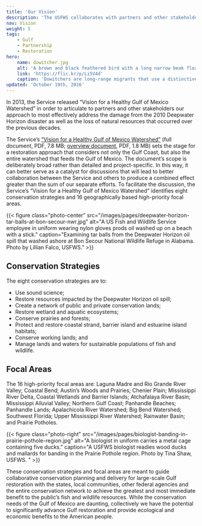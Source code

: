```yaml
---
title: 'Our Vision'
description: 'The USFWS collaborates with partners and other stakeholders to conserve, protect and enhance the fish, wildlife, plants and habitat of the Gulf of Mexico region.'
nav: Vision
weight: 5
tags:
    - Gulf
    - Partnership
    - Restoration
hero:
    name: dowitcher.jpg
    alt: 'A brown and black feathered bird with a long narrow beak floating on ultra-smooth water.'
    link: 'https://flic.kr/p/Li5V4d'
    caption: 'Dowitchers are long-range migrants that use a distinctive sewing machine-like feeding action when foraging across the mud flats of the Gulf region. Photo by Woody Woodrow, USFWS.'
updated: 'October 19th, 2016'
---
```


In 2013, the Service released “Vision for a Healthy Gulf of Mexico Watershed” in order to articulate to partners and other stakeholders our approach to most effectively address the damage from the 2010 Deepwater Horizon disaster as well as the loss of natural resources that occurred over the previous decades.

The Service’s [“Vision for a Healthy Gulf of Mexico Watershed”](/pdf/gulf-vision-document.pdf) (full document, PDF, 7.8 MB; [overview document](/pdf/gulf-vision-document-overview.pdf), PDF, 1.8 MB) sets the stage for a restoration approach that considers not only the Gulf Coast, but also the entire watershed that feeds the Gulf of Mexico. The document’s scope is deliberately broad rather than detailed and project-specific. In this way, it can better serve as a catalyst for discussions that will lead to better collaboration between the Service and others to produce a combined effect greater than the sum of our separate efforts. To facilitate the discussion, the Service’s “Vision for a Healthy Gulf of Mexico Watershed” identifies eight conservation strategies and 16 geographically based high-priority focal areas.

{{< figure class="photo-center" src="/images/pages/deepwater-horizon-tar-balls-at-bon-secour-nwr.jpg" alt="A US Fish and Wildlife Service employee in uniform wearing nylon gloves prods oil washed up on a beach with a stick." caption="Examining tar balls from the Deepwater Horizon oil spill that washed ashore at Bon Secour National Wildlife Refuge in Alabama. Photo by Lillian Falco, USFWS." >}}

## Conservation Strategies

The eight conservation strategies are to:

 - Use sound science;
 - Restore resources impacted by the Deepwater Horizon oil spill;
 - Create a network of public and private conservation lands;
 - Restore wetland and aquatic ecosystems;
 - Conserve prairies and forests;
 - Protect and restore coastal strand, barrier island and estuarine island habitats;
 - Conserve working lands; and
 - Manage lands and waters for sustainable populations of fish and wildlife.

## Focal Areas

The 16 high-priority focal areas are: Laguna Madre and Rio Grande River Valley; Coastal Bend; Austin’s Woods and Prairies; Chenier Plain; Mississippi River Delta, Coastal Wetlands and Barrier Islands; Atchafalaya River Basin; Mississippi Alluvial Valley; Northern Gulf Coast; Panhandle Beaches; Panhandle Lands; Apalachicola River Watershed; Big Bend Watershed; Southwest Florida; Upper Mississippi River Watershed; Rainwater Basin; and Prairie Potholes.

{{< figure class="photo-right" src="/images/pages/biologist-banding-in-prairie-pothole-region.jpg" alt="A biologist in uniform carries a metal cage containing five ducks." caption="A USFWS biologist readies wood ducks and mallards for banding in the Prairie Pothole region. Photo by Tina Shaw, USFWS. " >}}

These conservation strategies and focal areas are meant to guide collaborative conservation planning and delivery for large-scale Gulf restoration with the states, local communities, other federal agencies and the entire conservation network to achieve the greatest and most immediate benefit to the public’s fish and wildlife resources. While the conservation needs of the Gulf of Mexico are daunting, collectively we have the potential to significantly advance Gulf restoration and provide ecological and economic benefits to the American people.
